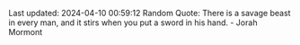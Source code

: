 Last updated: 2024-04-10 00:59:12
Random Quote: There is a savage beast in every man, and it stirs when you put a sword in his hand.  -  Jorah Mormont